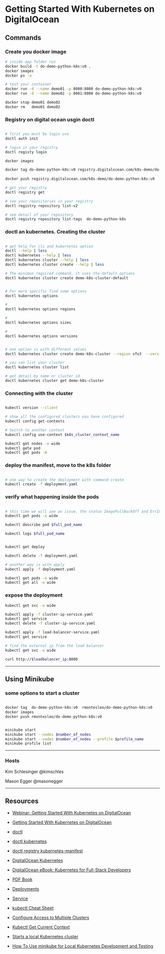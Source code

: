 # Getting Started With Kubernetes on DigitalOcean

## Commands

### Create you docker image
```bash
# inside app folder run
docker build -t do-demo-python-k8s:v0 .
docker images
docker ps -a

# test your container
docker run -d --name demo01 -p 8080:8080 do-demo-python-k8s:v0
docker run -d --name demo02 -p 8081:8080 do-demo-python-k8s:v0

docker stop demo01 demo02
docker rm   demo01 demo02
```


### Registry on digital ocean usgin doctl
```bash

# first you must be login use
doctl auth init

# login in your registry
doctl registy login

docker images

docker tag do-demo-python-k8s:v0 registry.digitalocean.com/k8s-demo/do-demo-python-k8s:v0
            
docker push registry.digitalocean.com/k8s-demo/do-demo-python-k8s:v0

# get your registry
doctl registry get

# see your repositories in your registry
doctl registry repository list-v2

# see detail of your repository
doctl registry repository list-tags  do-demo-python-k8s

```

### doctl an kubernetes. Creating the cluster
```bash

# get help for cli and kubernetes option
doctl --help | less
doctl kubernetes --help | less
doctl kubernetes cluster --help | less
doctl kubernetes cluster create --help | less

# The minimun required command, it uses the default options
doctl kubernetes cluster create demo-k8s-cluster-default


# For more specific find some options
doctl kubernetes options

#
doctl kubernetes options regions

#
doctl kubernetes options sizes

#
doctl kubernetes options versions


# one option is with different values 
doctl kubernetes cluster create demo-k8s-cluster --region sfo3  --version 1.25.8-do.0 --node-pool "name=demo-k8s-nodepool;size=s-2vcpu-2gb;count=2;auto-scale=false"

# you can list your cluster
doctl kubernetes cluster list

# get detail by name or cluster id
doctl kubernetes cluster get demo-k8s-cluster

```

### Connecting with the cluster
```bash

kubectl version --client

# show all the configured clusters you have configured
kubectl config get-contexts

# Switch to another context
kubectl config use-context $k8s_cluster_context_name

kubectl get nodes -o wide
kubectl gete pod
kubectl get pods -A

```

### deploy the manifest, move to the k8s folder
```bash 

# one way to create the deployment with command create
kubectl create -f deployment.yaml
```

### verify what happening inside the pods
```bash

# this time we will see an issue, the status ImagePullBackOff and ErrImagePull
kubectl get pods -o wide

kubectl describe pod $full_pod_name

kubectl logs $full_pod_name


kubectl get deploy

kubectl delete -f deployment.yaml

# another way is with apply
kubectl apply -f deployment.yaml

kubectl get pods -o wide
kubectl get all -o wide

```

### expose the deployment
```bash
kubectl get svc -o wide

kubectl apply -f cluster-ip-service.yaml
kubectl get service
kubectl delete -f cluster-ip-service.yaml

kubectl apply -f load-balancer-service.yaml
kubectl get service

# find the external ip from the load balancer
kubectl get svc -o wide

curl http://$loadbalancer_ip:8080

```

---

## Using Minikube

### some options to start a cluster
```bash

docker tag  do-demo-python-k8s:v0  rmontesleo/do-demo-python-k8s:v0    
docker images     
docker push rmontesleo/do-demo-python-k8s:v0


minikube start
minikube start --nodes $number_of_nodes
minikube start --nodes $number_of_nodes --profile $profile_name
minikube profile list


```


---

### Hosts

Kim Schlesinger
@kimschles

Mason Egger
@masonegger

---

## Resources 

- [Webinar: Getting Started With Kubernetes on DigitalOcean](https://www.youtube.com/watch?v=cJKdo-glRD0)
- [Getting Started With Kubernetes on DigitalOcean](https://www.digitalocean.com/community/tech-talks/getting-started-with-kubernetes-on-digitalocean)

- [doctl](https://docs.digitalocean.com/reference/doctl/)
- [doctl kubernetes](https://docs.digitalocean.com/reference/doctl/reference/kubernetes/)
- [doctl registry kubernetes-manifest](https://docs.digitalocean.com/reference/doctl/reference/registry/kubernetes-manifest/)

- [DigitalOcean Kubernetes](https://docs.digitalocean.com/products/kubernetes/)
- [DigitalOcean eBook: Kubernetes for Full-Stack Developers](https://www.digitalocean.com/community/books/digitalocean-ebook-kubernetes-for-full-stack-developers)
- [PDF Book](https://assets.digitalocean.com/books/kubernetes-for-full-stack-developers.pdf)


- [Deployments](https://kubernetes.io/docs/concepts/workloads/controllers/deployment/)
- [Service](https://kubernetes.io/docs/concepts/services-networking/service/)
- [kubectl Cheat Sheet](https://kubernetes.io/docs/reference/kubectl/cheatsheet/)

- [Configure Access to Multiple Clusters](https://kubernetes.io/docs/tasks/access-application-cluster/configure-access-multiple-clusters/)
- [Kubectl Get Current Context](https://linuxhint.com/kubectl-get-current-context/)


- [Starts a local Kubernetes cluster](https://minikube.sigs.k8s.io/docs/commands/start/)
- [How To Use minikube for Local Kubernetes Development and Testing](https://www.digitalocean.com/community/tutorials/how-to-use-minikube-for-local-kubernetes-development-and-testing)